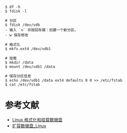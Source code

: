 
```
$ df -h 
$ fdisk -l

# 分区
$ fdisk /dev/vdb
- 输入 `n` 并按回车键：创建一个新分区。
- w 保存修改

# 格式化
$ mkfs.ext4 /dev/vdb1

# 挂载
$ mkdir /data
$ mount /dev/vdb1 /data

# 保存分区信息
$ echo /dev/vdb1 /data ext4 defaults 0 0 >> /etc/fstab
$ cat /etc/fstab
```

# 参考文献
- [Linux 格式化和挂载数据盘](https://help.aliyun.com/document_detail/25426.html?spm=5176.7738005.2.1.3LXGcb)
- [扩容数据盘_Linux](https://help.aliyun.com/document_detail/25452.html?spm=5176.10695662.1996646101.searchclickresult.12b5e5c6tD0Rd8)    
